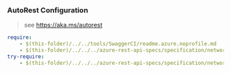 ### AutoRest Configuration
> see https://aka.ms/autorest

``` yaml
require:
    - $(this-folder)/../../tools/SwaggerCI/readme.azure.noprofile.md
    - $(this-folder)/../../../azure-rest-api-specs/specification/network/resource-manager/Microsoft.Network/networkmanager/readme.md
try-require:
    - $(this-folder)/../../../azure-rest-api-specs/specification/network/resource-manager/Microsoft.Network/networkmanager/readme.powershell.md
```
